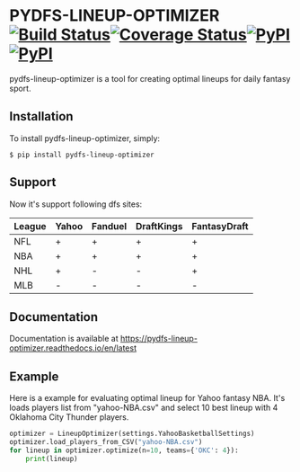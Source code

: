 # PYDFS-LINEUP-OPTIMIZER [![Build Status](https://travis-ci.org/DimaKudosh/pydfs-lineup-optimizer.svg?branch=master)](https://travis-ci.org/DimaKudosh/pydfs-lineup-optimizer)[![Coverage Status](https://coveralls.io/repos/github/DimaKudosh/pydfs-lineup-optimizer/badge.svg?branch=master)](https://coveralls.io/github/DimaKudosh/pydfs-lineup-optimizer?branch=master)[![PyPI](https://img.shields.io/pypi/dm/Django.svg)](https://pypi.python.org/pypi/pydfs-lineup-optimizer/)[![PyPI](https://img.shields.io/pypi/pyversions/Django.svg)](https://pypi.python.org/pypi/pydfs-lineup-optimizer/)
pydfs-lineup-optimizer is a tool for creating optimal lineups for daily fantasy sport. 

## Installation
To install pydfs-lineup-optimizer, simply:
```
$ pip install pydfs-lineup-optimizer
```

## Support
Now it's support following dfs sites:

League | Yahoo | Fanduel | DraftKings | FantasyDraft 
----- | ----- | ----- | ----- | ----- 
NFL | + | + | + | + 
NBA | + | + | + | + 
NHL | + | - | - | + 
MLB | - | - | - | - 

## Documentation
Documentation is available at https://pydfs-lineup-optimizer.readthedocs.io/en/latest

## Example
Here is a example for evaluating optimal lineup for Yahoo fantasy NBA. It's loads players list from "yahoo-NBA.csv" and select 10 best lineup with 4 Oklahoma City Thunder players.
```python
optimizer = LineupOptimizer(settings.YahooBasketballSettings)
optimizer.load_players_from_CSV("yahoo-NBA.csv")
for lineup in optimizer.optimize(n=10, teams={'OKC': 4}):
    print(lineup)
```
